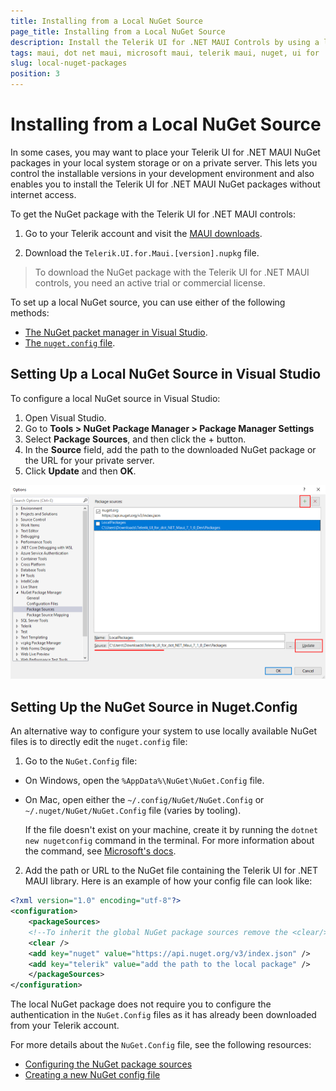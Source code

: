 ```yaml
---
title: Installing from a Local NuGet Source
page_title: Installing from a Local NuGet Source
description: Install the Telerik UI for .NET MAUI Controls by using a locally available NuGet file with the controls.
tags: maui, dot net maui, microsoft maui, telerik maui, nuget, ui for .net maui controls, windows, mac, install, telerik .net maui, visual studio
slug: local-nuget-packages
position: 3
---
```


# Installing from a Local NuGet Source

In some cases, you may want to place your Telerik UI for .NET MAUI NuGet packages in your local system storage or on a private server. This lets you control the installable versions in your development environment and also enables you to install the Telerik UI for .NET MAUI NuGet packages without internet access.

To get the NuGet package with the Telerik UI for .NET MAUI controls:

1. Go to your Telerik account and visit the [MAUI downloads](https://www.telerik.com/account/downloads/product-download?product=MAUI).

1. Download the `Telerik.UI.for.Maui.[version].nupkg` file.

>To download the NuGet package with the Telerik UI for .NET MAUI controls, you need an active trial or commercial license.

To set up a local NuGet source, you can use either of the following methods:
* [The NuGet packet manager in Visual Studio](#setting-up-a-local-nuget-source-in-visual-studio).
* [The `nuget.config` file](#setting-up-the-nuget-source-in-nugetconfig).

## Setting Up a Local NuGet Source in Visual Studio

To configure a local NuGet source in Visual Studio:

1. Open Visual Studio.
1. Go to **Tools > NuGet Package Manager > Package Manager Settings**
1. Select **Package Sources**, and then click the + button.
1. In the **Source** field, add the path to the downloaded NuGet package or the URL for your private server.
1. Click **Update** and then **OK**.

  ![Package Sources field with the checked Telerik NuGet option](../../installation/images/local-packages.png)

## Setting Up the NuGet Source in Nuget.Config

An alternative way to configure your system to use locally available NuGet files is to directly edit the `nuget.config` file:

1. Go to the `NuGet.Config` file:

  * On Windows, open the `%AppData%\NuGet\NuGet.Config` file.
  * On Mac, open either the  `~/.config/NuGet/NuGet.Config` or `~/.nuget/NuGet/NuGet.Config` file (varies by tooling).

    If the file doesn't exist on your machine, create it by running the `dotnet new nugetconfig` command in the terminal. For more information about the command, see <a href="https://learn.microsoft.com/en-us/dotnet/core/tools/dotnet-new" target="blank">Microsoft's docs</a>.

2. Add the path or URL to the NuGet file containing the Telerik UI for .NET MAUI library. Here is an example of how your config file can look like:

```xml
<?xml version="1.0" encoding="utf-8"?>
<configuration>
    <packageSources>
    <!--To inherit the global NuGet package sources remove the <clear/> line below -->
    <clear />
    <add key="nuget" value="https://api.nuget.org/v3/index.json" />
    <add key="telerik" value="add the path to the local package" />
    </packageSources>
</configuration>
```

The local NuGet package does not require you to configure the authentication in the `NuGet.Config` files as it has already been downloaded from your Telerik account.

For more details about the `NuGet.Config` file, see the following resources:
* <a href="https://learn.microsoft.com/en-us/nuget/reference/nuget-config-file#packagesources" target="_blank">Configuring the NuGet package sources</a>
* <a href="https://learn.microsoft.com/en-us/nuget/consume-packages/configuring-nuget-behavior#creating-a-new-config-file" target="_blank">Creating a new NuGet config file</a>